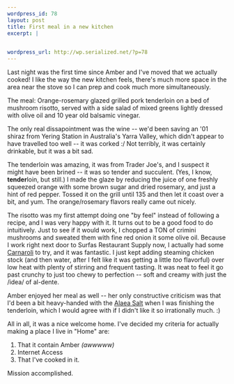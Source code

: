```yaml
--- 
wordpress_id: 78
layout: post
title: First meal in a new kitchen
excerpt: |
  

wordpress_url: http://wp.serialized.net/?p=78
---
```

Last night was the first time since Amber and I've moved that we actually cooked! I like the way the new kitchen feels, there's much more space in the area near the stove so I can prep and cook much more simultaneously.

<p>The meal:
Orange-rosemary glazed grilled pork tenderloin on a bed of mushroom risotto, served with a side salad of mixed greens lightly dressed with olive oil and 10 year old balsamic vinegar.</p>

The only real dissapointment was the wine -- we'd been saving an '01 shiraz from Yering Station in Australia's Yarra Valley, which didn't appear to have travelled too well -- it was corked :/ Not terribly, it was certainly drinkable, but it was a bit sad.

The tenderloin was amazing, it was from Trader Joe's, and I suspect it might have been brined -- it was so tender and succulent. (Yes, I know, **tender**loin, but still.) I made the glaze by reducing the juice of one freshly squeezed orange with some brown sugar and dried rosemary, and just a hint of red pepper. Tossed it on the grill until 135 and then let it coast over a bit, and yum. The orange/rosemary flavors really came out nicely.

The risotto was my first attempt doing one "by feel" instead of following a recipe, and I was very happy with it. It turns out to be a good food to do intuitively. Just to see if it would work, I chopped a TON of crimini mushrooms and sweated them with fine red onion it some olive oil.  Because I work right next door to Surfas Restaurant Supply now, I actually had some <a href="https://www.surfasonline.com/products/16897.cfm">Carnaroli</a> to try, and it was fantastic. I just kept adding steaming chicken stock (and then water, after I felt like it was getting a little <i>too</i> flavorful) over low heat with plenty of stirring and frequent tasting. It was neat to feel it go past crunchy to just too chewy to perfection -- soft and creamy with just the /idea/ of al-dente.

Amber enjoyed her meal as well -- her only constructive criticism was that I'd been a bit heavy-handed with the <a href="https://www.surfasonline.com/products/9710.cfm">Alaea Salt</a> when I was finishing the tenderloin, which I would agree with if I didn't like it so irrationally much. :)

All in all, it was a nice welcome home. I've decided my criteria for actually making a place I live in "Home" are:
<ol><li>That it contain Amber <i>(awwwww)</i></li><li>Internet Access</li><li>That I've cooked in it.</li></ol> Mission accomplished.
